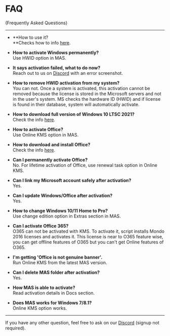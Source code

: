 # FAQ

(Frequently Asked Questions)

------------------------------------------------------------------------

-   **How to use it?\
    **Checks how to info [here](https://massgrave.dev/).

-   **How to activate Windows permanently?**\
    Use HWID option in MAS.

-   **It says activation failed, what to do now?**\
    Reach out to us on [Discord](https://discord.gg/gjJEfq7ux8) with an error screenshot.

-   **How to remove HWID activation from my system?**\
    You can not. Once a system is activated, this activation cannot be removed because the license is stored in the Microsoft servers and not in the user's system. MS checks the hardware ID (HWID) and if license is found in their database, system will automatically activate.

-   **How to download full version of Windows 10 LTSC 2021?**\
    Check the info [here](https://massgrave.dev/genuine-installation-media.html).

-   **How to activate Office?**\
    Use Online KMS option in MAS.

-   **How to download and install Office?**\
    Check the info [here](https://massgrave.dev/genuine-installation-media.html).

-   **Can I permanently activate Office?**\
    No. For lifetime activation of Office, use renewal task option in Online KMS.

-   **Can I link my Microsoft account safely after activation?**\
    Yes.

-   **Can I update Windows/Office after activation?**\
    Yes.

-   **How to change Windows 10/11 Home to Pro?**\
    Use change edition option in Extras section in MAS.

-   **Can I activate Office 365?**\
    O365 can not be activated with KMS. To activate it, script installs Mondo 2016 licenses and activates it. This license is near to O365 feature wise, you can get offline features of O365 but you can't get Online features of O365.

-   **I'm getting 'Office is not genuine banner'.**\
    Run Online KMS from the latest MAS version.

-   **Can I delete MAS folder after activation?**\
    Yes.

-   **How MAS is able to activate?**\
    Read activation details in Docs section.

-   **Does MAS works for Windows 7/8.1?**\
    Online KMS option works.

------------------------------------------------------------------------

If you have any other question, feel free to ask on our [Discord](https://discord.gg/gjJEfq7ux8) (signup not required).
